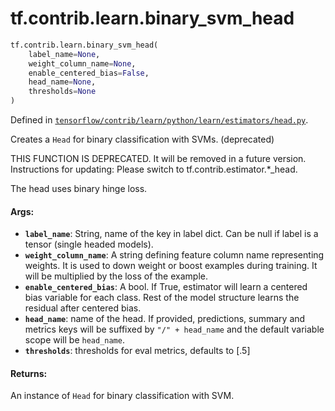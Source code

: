 <div itemscope itemtype="http://developers.google.com/ReferenceObject">
<meta itemprop="name" content="tf.contrib.learn.binary_svm_head" />
<meta itemprop="path" content="Stable" />
</div>

# tf.contrib.learn.binary_svm_head

``` python
tf.contrib.learn.binary_svm_head(
    label_name=None,
    weight_column_name=None,
    enable_centered_bias=False,
    head_name=None,
    thresholds=None
)
```



Defined in [`tensorflow/contrib/learn/python/learn/estimators/head.py`](/code/stable/tensorflow/contrib/learn/python/learn/estimators/head.py).

Creates a `Head` for binary classification with SVMs. (deprecated)

THIS FUNCTION IS DEPRECATED. It will be removed in a future version.
Instructions for updating:
Please switch to tf.contrib.estimator.*_head.

The head uses binary hinge loss.

#### Args:

* <b>`label_name`</b>: String, name of the key in label dict. Can be null if label
    is a tensor (single headed models).
* <b>`weight_column_name`</b>: A string defining feature column name representing
    weights. It is used to down weight or boost examples during training. It
    will be multiplied by the loss of the example.
* <b>`enable_centered_bias`</b>: A bool. If True, estimator will learn a centered
    bias variable for each class. Rest of the model structure learns the
    residual after centered bias.
* <b>`head_name`</b>: name of the head. If provided, predictions, summary and metrics
    keys will be suffixed by `"/" + head_name` and the default variable scope
    will be `head_name`.
* <b>`thresholds`</b>: thresholds for eval metrics, defaults to [.5]


#### Returns:

An instance of `Head` for binary classification with SVM.